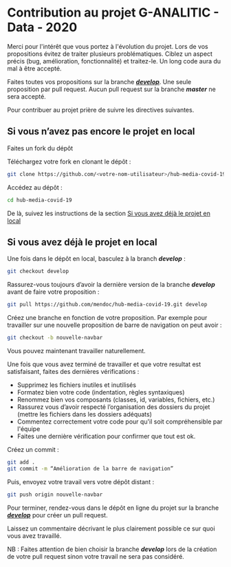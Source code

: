 # Contribution au projet G-ANALITIC - Data - 2020

Merci pour l'intérêt que vous portez à l'évolution du projet. Lors de vos propositions évitez de traiter plusieurs problématiques. Ciblez un aspect précis (bug, amélioration, fonctionnalité) et traitez-le. Un long code aura du mal à être accepté.

Faites toutes vos propositions sur la branche [**_develop_**](https://github.com/Ibabo1414/G-ANALITIC/tree/develop). Une seule proposition par pull request. Aucun pull request sur la branche **_master_** ne sera accepté.

Pour contribuer au projet prière de suivre les directives suivantes.

## Si vous n’avez pas encore le projet en local

Faites un fork du dépôt

Téléchargez votre fork en clonant le dépôt :
```bash
git clone https://github.com/<votre-nom-utilisateur>/hub-media-covid-19.git
```
Accédez au dépôt :
```bash
cd hub-media-covid-19
```

De là, suivez les instructions de la section [Si vous avez déjà le projet en local](#2)

## Si vous avez déjà le projet en local

Une fois dans le dépôt en local, basculez à la branch **_develop_** :
```bash
git checkout develop
```

Rassurez-vous toujours d’avoir la dernière version de la branche **_develop_** avant de faire votre proposition :
```bash
git pull https://github.com/mendoc/hub-media-covid-19.git develop
```

Créez une branche en fonction de votre proposition. Par exemple pour travailler sur une nouvelle proposition de barre de navigation on peut avoir :
```bash
git checkout -b nouvelle-navbar
```
Vous pouvez maintenant travailler naturellement.

Une fois que vous avez terminé de travailler et que votre resultat est satisfaisant, faites des dernières vérifications :
- Supprimez les fichiers inutiles et inutilisés
- Formatez bien votre code (indentation, règles syntaxiques)
- Renommez bien vos composants (classes, id, variables, fichiers, etc.)
- Rassurez vous d’avoir respecté l’organisation des dossiers du projet (mettre les fichiers dans les dossiers adéquats)
- Commentez correctement votre code pour qu'il soit compréhensible par l'équipe
- Faites une dernière vérification pour confirmer que tout est ok.

Créez un commit :
```bash
git add .
git commit -m “Amélioration de la barre de navigation”
```

Puis, envoyez votre travail vers votre dépôt distant :
```bash
git push origin nouvelle-navbar
```

Pour terminer, rendez-vous dans le dépôt en ligne du projet sur la branche [**_develop_**](https://github.com/mendoc/hub-media-covid-19/tree/develop) pour créer un pull request.

Laissez un commentaire décrivant le plus clairement possible ce sur quoi vous avez travaillé. 

NB : Faites attention de bien choisir la branche **_develop_** lors de la création de votre pull request sinon votre travail ne sera pas considéré.


